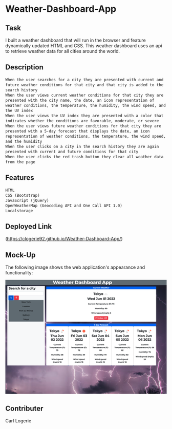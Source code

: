 # Weather-Dashboard-App

## Task

I built a weather dashboard that will run in the browser and feature dynamically updated HTML and CSS. This weather dashboard uses an api to retrieve weather data for all cities around the world.

## Description

```
When the user searches for a city they are presented with current and future weather conditions for that city and that city is added to the search history
When the user views current weather conditions for that city they are presented with the city name, the date, an icon representation of weather conditions, the temperature, the humidity, the wind speed, and the UV index
When the user views the UV index they are presented with a color that indicates whether the conditions are favorable, moderate, or severe
When the user views future weather conditions for that city they are presented with a 5-day forecast that displays the date, an icon representation of weather conditions, the temperature, the wind speed, and the humidity
When the user clicks on a city in the search history they are again presented with current and future conditions for that city
When the user clicks the red trash button they clear all weather data from the page

```

## Features

```
HTML
CSS (Bootstrap)
JavaScript (jQuery)
OpenWeatherMap (Geocoding API and One Call API 1.0)
Localstorage

```

## Deployed Link
(https://clogerie92.github.io/Weather-Dashboard-App/)


## Mock-Up

The following image shows the web application's appearance and functionality:

![The weather app includes a search option, a list of cities, and a five-day forecast and current weather conditions for Atlanta.](./assets/images/weather.png)

## Contributer
Carl Logerie